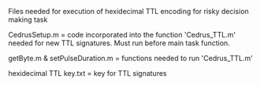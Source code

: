 Files needed for execution of hexidecimal TTL encoding for risky decision making task

CedrusSetup.m = code incorporated into the function 'Cedrus_TTL.m' needed for new TTL signatures. Must run before main task function.

getByte.m & setPulseDuration.m = functions needed to run 'Cedrus_TTL.m'

hexidecimal TTL key.txt = key for TTL signatures
